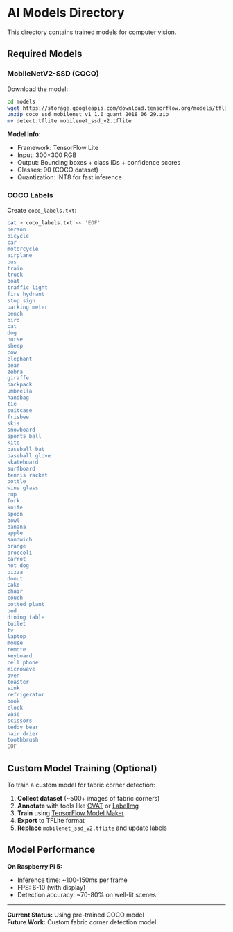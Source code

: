 # AI Models Directory

This directory contains trained models for computer vision.

## Required Models

### MobileNetV2-SSD (COCO)

Download the model:

```bash
cd models
wget https://storage.googleapis.com/download.tensorflow.org/models/tflite/coco_ssd_mobilenet_v1_1.0_quant_2018_06_29.zip
unzip coco_ssd_mobilenet_v1_1.0_quant_2018_06_29.zip
mv detect.tflite mobilenet_ssd_v2.tflite
```

**Model Info:**
- Framework: TensorFlow Lite
- Input: 300×300 RGB
- Output: Bounding boxes + class IDs + confidence scores
- Classes: 90 (COCO dataset)
- Quantization: INT8 for fast inference

### COCO Labels

Create `coco_labels.txt`:
```bash
cat > coco_labels.txt << 'EOF'
person
bicycle
car
motorcycle
airplane
bus
train
truck
boat
traffic light
fire hydrant
stop sign
parking meter
bench
bird
cat
dog
horse
sheep
cow
elephant
bear
zebra
giraffe
backpack
umbrella
handbag
tie
suitcase
frisbee
skis
snowboard
sports ball
kite
baseball bat
baseball glove
skateboard
surfboard
tennis racket
bottle
wine glass
cup
fork
knife
spoon
bowl
banana
apple
sandwich
orange
broccoli
carrot
hot dog
pizza
donut
cake
chair
couch
potted plant
bed
dining table
toilet
tv
laptop
mouse
remote
keyboard
cell phone
microwave
oven
toaster
sink
refrigerator
book
clock
vase
scissors
teddy bear
hair drier
toothbrush
EOF
```

## Custom Model Training (Optional)

To train a custom model for fabric corner detection:

1. **Collect dataset** (~500+ images of fabric corners)
2. **Annotate** with tools like [CVAT](https://cvat.org) or [LabelImg](https://github.com/heartexlabs/labelImg)
3. **Train** using [TensorFlow Model Maker](https://www.tensorflow.org/lite/guide/model_maker)
4. **Export** to TFLite format
5. **Replace** `mobilenet_ssd_v2.tflite` and update labels

## Model Performance

**On Raspberry Pi 5:**
- Inference time: ~100-150ms per frame
- FPS: 6-10 (with display)
- Detection accuracy: ~70-80% on well-lit scenes

---

**Current Status:** Using pre-trained COCO model  
**Future Work:** Custom fabric corner detection model
